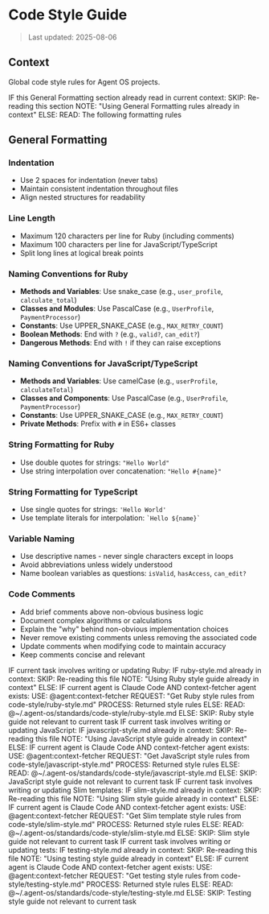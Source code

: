 # Code Style Guide

> Last updated: 2025-08-06

## Context

Global code style rules for Agent OS projects.

<conditional-block context-check="general-formatting">
IF this General Formatting section already read in current context:
  SKIP: Re-reading this section
  NOTE: "Using General Formatting rules already in context"
ELSE:
  READ: The following formatting rules

## General Formatting

### Indentation
- Use 2 spaces for indentation (never tabs)
- Maintain consistent indentation throughout files
- Align nested structures for readability

### Line Length
- Maximum 120 characters per line for Ruby (including comments)
- Maximum 100 characters per line for JavaScript/TypeScript
- Split long lines at logical break points

### Naming Conventions for Ruby
- **Methods and Variables**: Use snake_case (e.g., `user_profile`, `calculate_total`)
- **Classes and Modules**: Use PascalCase (e.g., `UserProfile`, `PaymentProcessor`)
- **Constants**: Use UPPER_SNAKE_CASE (e.g., `MAX_RETRY_COUNT`)
- **Boolean Methods**: End with `?` (e.g., `valid?`, `can_edit?`)
- **Dangerous Methods**: End with `!` if they can raise exceptions

### Naming Conventions for JavaScript/TypeScript
- **Methods and Variables**: Use camelCase (e.g., `userProfile`, `calculateTotal`)
- **Classes and Components**: Use PascalCase (e.g., `UserProfile`, `PaymentProcessor`)
- **Constants**: Use UPPER_SNAKE_CASE (e.g., `MAX_RETRY_COUNT`)
- **Private Methods**: Prefix with `#` in ES6+ classes

### String Formatting for Ruby
- Use double quotes for strings: `"Hello World"`
- Use string interpolation over concatenation: `"Hello #{name}"`

### String Formatting for TypeScript
- Use single quotes for strings: `'Hello World'`
- Use template literals for interpolation: `` `Hello ${name}` ``

### Variable Naming
- Use descriptive names - never single characters except in loops
- Avoid abbreviations unless widely understood
- Name boolean variables as questions: `isValid`, `hasAccess`, `can_edit?`

### Code Comments
- Add brief comments above non-obvious business logic
- Document complex algorithms or calculations
- Explain the "why" behind non-obvious implementation choices
- Never remove existing comments unless removing the associated code
- Update comments when modifying code to maintain accuracy
- Keep comments concise and relevant
</conditional-block>

<conditional-block task-condition="ruby" context-check="ruby-style">
IF current task involves writing or updating Ruby:
  IF ruby-style.md already in context:
    SKIP: Re-reading this file
    NOTE: "Using Ruby style guide already in context"
  ELSE:
    <context_fetcher_strategy>
      IF current agent is Claude Code AND context-fetcher agent exists:
        USE: @agent:context-fetcher
        REQUEST: "Get Ruby style rules from code-style/ruby-style.md"
        PROCESS: Returned style rules
      ELSE:
        READ: @~/.agent-os/standards/code-style/ruby-style.md
    </context_fetcher_strategy>
ELSE:
  SKIP: Ruby style guide not relevant to current task
</conditional-block>

<conditional-block task-condition="javascript" context-check="javascript-style">
IF current task involves writing or updating JavaScript:
  IF javascript-style.md already in context:
    SKIP: Re-reading this file
    NOTE: "Using JavaScript style guide already in context"
  ELSE:
    <context_fetcher_strategy>
      IF current agent is Claude Code AND context-fetcher agent exists:
        USE: @agent:context-fetcher
        REQUEST: "Get JavaScript style rules from code-style/javascript-style.md"
        PROCESS: Returned style rules
      ELSE:
        READ: @~/.agent-os/standards/code-style/javascript-style.md
    </context_fetcher_strategy>
ELSE:
  SKIP: JavaScript style guide not relevant to current task
</conditional-block>

<conditional-block task-condition="slim-templates" context-check="slim-style">
IF current task involves writing or updating Slim templates:
  IF slim-style.md already in context:
    SKIP: Re-reading this file
    NOTE: "Using Slim style guide already in context"
  ELSE:
    <context_fetcher_strategy>
      IF current agent is Claude Code AND context-fetcher agent exists:
        USE: @agent:context-fetcher
        REQUEST: "Get Slim template style rules from code-style/slim-style.md"
        PROCESS: Returned style rules
      ELSE:
        READ: @~/.agent-os/standards/code-style/slim-style.md
    </context_fetcher_strategy>
ELSE:
  SKIP: Slim style guide not relevant to current task
</conditional-block>

<conditional-block task-condition="testing" context-check="testing-style">
IF current task involves writing or updating tests:
  IF testing-style.md already in context:
    SKIP: Re-reading this file
    NOTE: "Using testing style guide already in context"
  ELSE:
    <context_fetcher_strategy>
      IF current agent is Claude Code AND context-fetcher agent exists:
        USE: @agent:context-fetcher
        REQUEST: "Get testing style rules from code-style/testing-style.md"
        PROCESS: Returned style rules
      ELSE:
        READ: @~/.agent-os/standards/code-style/testing-style.md
    </context_fetcher_strategy>
ELSE:
  SKIP: Testing style guide not relevant to current task
</conditional-block>

